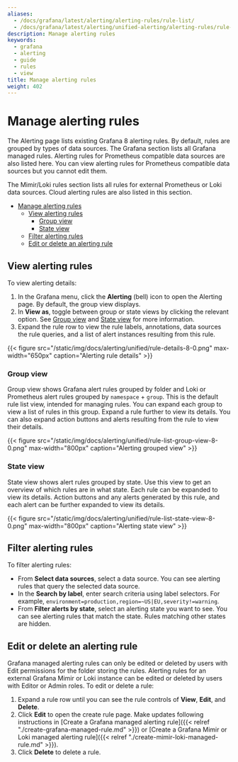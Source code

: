```yaml
---
aliases:
  - /docs/grafana/latest/alerting/alerting-rules/rule-list/
  - /docs/grafana/latest/alerting/unified-alerting/alerting-rules/rule-list/
description: Manage alerting rules
keywords:
  - grafana
  - alerting
  - guide
  - rules
  - view
title: Manage alerting rules
weight: 402
---
```


# Manage alerting rules

The Alerting page lists existing Grafana 8 alerting rules. By default, rules are grouped by types of data sources. The Grafana section lists all Grafana managed rules. Alerting rules for Prometheus compatible data sources are also listed here. You can view alerting rules for Prometheus compatible data sources but you cannot edit them.

The Mimir/Loki rules section lists all rules for external Prometheus or Loki data sources. Cloud alerting rules are also listed in this section.

- [Manage alerting rules](#manage-alerting-rules)
  - [View alerting rules](#view-alerting-rules)
    - [Group view](#group-view)
    - [State view](#state-view)
  - [Filter alerting rules](#filter-alerting-rules)
  - [Edit or delete an alerting rule](#edit-or-delete-an-alerting-rule)

## View alerting rules

To view alerting details:

1. In the Grafana menu, click the **Alerting** (bell) icon to open the Alerting page. By default, the group view displays.
1. In **View as**, toggle between group or state views by clicking the relevant option. See [Group view](#group-view) and [State view](#state-view) for more information.
1. Expand the rule row to view the rule labels, annotations, data sources the rule queries, and a list of alert instances resulting from this rule.

{{< figure src="/static/img/docs/alerting/unified/rule-details-8-0.png" max-width="650px" caption="Alerting rule details" >}}

### Group view

Group view shows Grafana alert rules grouped by folder and Loki or Prometheus alert rules grouped by `namespace` + `group`. This is the default rule list view, intended for managing rules. You can expand each group to view a list of rules in this group. Expand a rule further to view its details. You can also expand action buttons and alerts resulting from the rule to view their details.

{{< figure src="/static/img/docs/alerting/unified/rule-list-group-view-8-0.png" max-width="800px" caption="Alerting grouped view" >}}

### State view

State view shows alert rules grouped by state. Use this view to get an overview of which rules are in what state. Each rule can be expanded to view its details. Action buttons and any alerts generated by this rule, and each alert can be further expanded to view its details.

{{< figure src="/static/img/docs/alerting/unified/rule-list-state-view-8-0.png" max-width="800px" caption="Alerting state view" >}}

## Filter alerting rules

To filter alerting rules:

- From **Select data sources**, select a data source. You can see alerting rules that query the selected data source.
- In the **Search by label**, enter search criteria using label selectors. For example, `environment=production,region=~US|EU,severity!=warning`.
- From **Filter alerts by state**, select an alerting state you want to see. You can see alerting rules that match the state. Rules matching other states are hidden.

## Edit or delete an alerting rule

Grafana managed alerting rules can only be edited or deleted by users with Edit permissions for the folder storing the rules. Alerting rules for an external Grafana Mimir or Loki instance can be edited or deleted by users with Editor or Admin roles.
To edit or delete a rule:

1. Expand a rule row until you can see the rule controls of **View**, **Edit**, and **Delete**.
1. Click **Edit** to open the create rule page. Make updates following instructions in [Create a Grafana managed alerting rule]({{< relref "./create-grafana-managed-rule.md" >}}) or [Create a Grafana Mimir or Loki managed alerting rule]({{< relref "./create-mimir-loki-managed-rule.md" >}}).
1. Click **Delete** to delete a rule.
